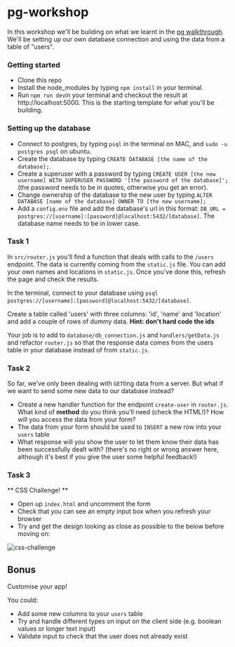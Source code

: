 # pg-workshop

In this workshop we'll be building on what we learnt in the [pg walkthrough](https://github.com/shiryz/pg-walkthrough). We'll be setting up our own database connection and using the data from a table of "users".

### Getting started

- Clone this repo
- Install the node_modules by typing `npm install` in your terminal.
- Run `npm run dev`in your terminal and checkout the result at http://localhost:5000. This is the starting template for what you'll be building.

### Setting up the database

- Connect to postgres, by typing `psql` in the terminal on MAC, and `sudo -u postgres psql` on ubuntu.
- Create the database by typing `CREATE DATABASE [the name of the database];`.
- Create a superuser with a password by typing `CREATE USER [the new username] WITH SUPERUSER PASSWORD '[the password of the database]';` (the password needs to be in quotes, otherwise you get an error).
- Change ownership of the database to the new user by typing `ALTER DATABASE [name of the database] OWNER TO [the new username];`
- Add a `config.env` file and add the database's url in this format:
`DB_URL = postgres://[username]:[password]@localhost:5432/[database]`. The database name needs to be in lower case.

### Task 1

In `src/router.js` you'll find a function that deals with calls to the `/users` endpoint. The data is currently coming from the `static.js` file. You can add your own names and locations in `static.js`. Once you've done this, refresh the page and check the results.


In the terminal, connect to your database using `psql postgres://[username]:[password]@localhost:5432/[database]`.

Create a table called 'users' with three columns: 'id', 'name' and 'location' and add a couple of rows of dummy data.
**Hint: don't hard code the ids**

Your job is to add to `database/db_connection.js` and `handlers/getData.js` and refactor `router.js` so that the response data comes from the users table in your database instead of from `static.js`.

### Task 2

So far, we've only been dealing with `GET`ting data from a server. But what if we want to send some new data to our database instead?

- Create a new handler function for the endpoint `create-user` in `router.js`. What kind of **method** do you think you'll need (check the HTML!)? How will you access the data from your form?
- The data from your form should be used to `INSERT` a new row into your `users` table
- What response will you show the user to let them know their data has been successfully dealt with? (there's no right or wrong answer here, although it's best if you give the user some helpful feedback!)

### Task 3
** CSS Challenge! **

- Open up `index.html` and uncomment the form
- Check that you can see an empty input box when you refresh your browser
- Try and get the design looking as close as possible to the below before moving on:

![css-challenge](https://user-images.githubusercontent.com/20152018/28717127-6a22b320-7398-11e7-895e-a0e4cc67ebf5.png)

## Bonus

Customise your app!

You could:
- Add some new columns to your `users` table
- Try and handle different types on input on the client side (e.g. boolean values or longer text input)
- Validate input to check that the user does not already exist
